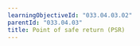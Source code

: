 ```yaml
---
learningObjectiveId: "033.04.03.02"
parentId: "033.04.03"
title: Point of safe return (PSR)
---
```


